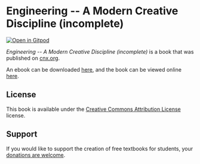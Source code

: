 # Engineering -- A Modern Creative Discipline (incomplete)

[![Open in Gitpod](https://gitpod.io/button/open-in-gitpod.svg)](https://gitpod.io/from-referrer/)

_Engineering -- A Modern Creative Discipline (incomplete)_ is a book that was published on [cnx.org](https://cnx.org/).

An ebook can be downloaded [here](https://github.com/cnx-user-books/cnxbook-engineering-a-modern-creative-discipline/releases/latest), and the book can be viewed online [here](https://github.com/cnx-user-books/cnxbook-engineering-a-modern-creative-discipline/releases/latest).

## License
This book is available under the [Creative Commons Attribution License](./LICENSE) license.

## Support
If you would like to support the creation of free textbooks for students, your [donations are welcome](https://riceconnect.rice.edu/donation/support-openstax-banner).
